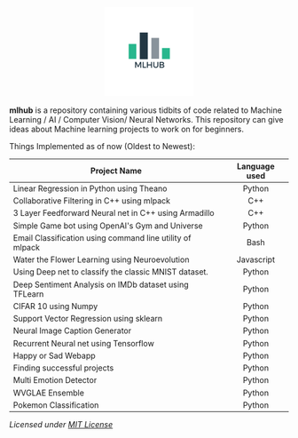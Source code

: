 
<p align="center"><img src="mlhub.png" height="160px;", width=auto/></p>
<b>mlhub</b> is a repository containing various tidbits of code related to Machine Learning / AI / Computer Vision/ Neural Networks. This repository can give ideas about Machine learning projects to work on for beginners. 

Things Implemented as of now (Oldest to Newest):



| Project Name        | Language used|
 ------------- |:-------------:|
| Linear Regression in Python using Theano     | Python |
| Collaborative Filtering in C++ using mlpack      | C++      |  
| 3 Layer Feedforward Neural net in C++ using Armadillo | C++      |
| Simple Game bot using OpenAI's Gym and Universe | Python      |    
| Email Classification using command line utility of mlpack | Bash     |    
| Water the Flower Learning using Neuroevolution | Javascript     |    
| Using Deep net to classify the classic MNIST dataset. | Python      |    
| Deep Sentiment Analysis on IMDb dataset using TFLearn | Python      |
| CIFAR 10 using Numpy | Python      |
| Support Vector Regression using sklearn | Python      |  
|Neural Image Caption Generator     | Python |
|Recurrent Neural net using Tensorflow     | Python |  
| Happy or Sad Webapp                      | Python  |
| Finding successful projects                      | Python  |
| Multi Emotion Detector | Python |
| WVGLAE Ensemble        | Python |
| Pokemon Classification       | Python |

*Licensed under [MIT License](https://github.com/sethuiyer/mlhub/blob/master/LICENSE.md)*
